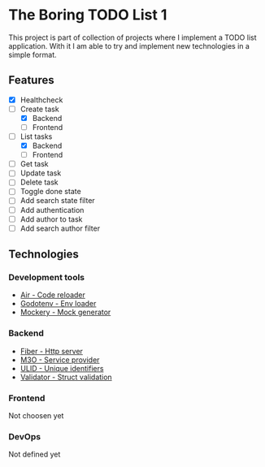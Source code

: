 # The Boring TODO List 1
This project is part of collection of projects where I implement a TODO list application.
With it I am able to try and implement new technologies in a simple format.

## Features
- [X] Healthcheck
- [ ] Create task
  - [X] Backend
  - [ ] Frontend
- [ ] List tasks
  - [X] Backend
  - [ ] Frontend
- [ ] Get task
- [ ] Update task
- [ ] Delete task
- [ ] Toggle done state
- [ ] Add search state filter
- [ ] Add authentication
- [ ] Add author to task
- [ ] Add search author filter

## Technologies
### Development tools
- [Air - Code reloader](https://github.com/cosmtrek/air)
- [Godotenv - Env loader](https://github.com/joho/godotenv)
- [Mockery - Mock generator](https://github.com/vektra/mockery)

### Backend
- [Fiber - Http server](https://github.com/gofiber/fiber)
- [M3O - Service provider](https://github.com/m3o/m3o-go)
- [ULID - Unique identifiers](https://github.com/oklog/ulid)
- [Validator - Struct validation](https://github.com/go-playground/validator)

### Frontend
Not choosen yet

### DevOps
Not defined yet